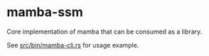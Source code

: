 # mamba-ssm

Core implementation of mamba that can be consumed as a library.

See [src/bin/mamba-cli.rs](src/bin/mamba-cli.rs) for usage example.